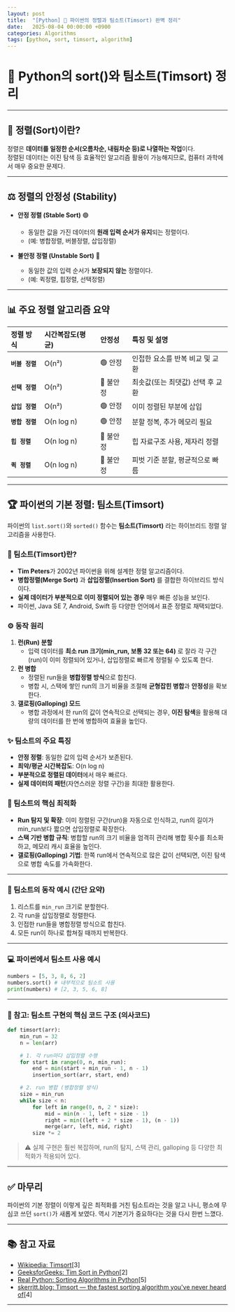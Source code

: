 ```yaml
---
layout: post
title:  "[Python] 🐍 파이썬의 정렬과 팀소트(Timsort) 완벽 정리"
date:   2025-08-04 00:00:00 +0900
categories: Algorithms
tags: [python, sort, timsort, algorithm]
---
```


# 🐍 Python의 sort()와 팀소트(Timsort) 정리

---

## 🎯 정렬(Sort)이란?

정렬은 **데이터를 일정한 순서(오름차순, 내림차순 등)로 나열하는 작업**이다.  
정렬된 데이터는 이진 탐색 등 효율적인 알고리즘 활용이 가능해지므로, 컴퓨터 과학에서 매우 중요한 문제다.

---

## ⚖️ 정렬의 안정성 (Stability)

-   **안정 정렬 (Stable Sort)** 🟢
    -   동일한 값을 가진 데이터의 **원래 입력 순서가 유지**되는 정렬이다.
    -   (예: 병합정렬, 버블정렬, 삽입정렬)

-   **불안정 정렬 (Unstable Sort)** 🔴
    -   동일한 값의 입력 순서가 **보장되지 않는** 정렬이다.
    -   (예: 퀵정렬, 힙정렬, 선택정렬)

---

## 📊 주요 정렬 알고리즘 요약

| 정렬 방식 | 시간복잡도(평균) | 안정성 | 특징 및 설명 |
| :--- | :--- | :--- | :--- |
| **`버블 정렬`** | O(n²) | 🟢 안정 | 인접한 요소를 반복 비교 및 교환 |
| **`선택 정렬`** | O(n²) | 🔴 불안정 | 최솟값(또는 최댓값) 선택 후 교환 |
| **`삽입 정렬`** | O(n²) | 🟢 안정 | 이미 정렬된 부분에 삽입 |
| **`병합 정렬`** | O(n log n) | 🟢 안정 | 분할 정복, 추가 메모리 필요 |
| **`힙 정렬`** | O(n log n) | 🔴 불안정 | 힙 자료구조 사용, 제자리 정렬 |
| **`퀵 정렬`** | O(n log n) | 🔴 불안정 | 피벗 기준 분할, 평균적으로 빠름 |

---

## 🏆 파이썬의 기본 정렬: 팀소트(Timsort)

파이썬의 `list.sort()`와 `sorted()` 함수는 **팀소트(Timsort)** 라는 하이브리드 정렬 알고리즘을 사용한다.

### 🤔 팀소트(Timsort)란?

-   **Tim Peters**가 2002년 파이썬을 위해 설계한 정렬 알고리즘이다.
-   **병합정렬(Merge Sort)** 과 **삽입정렬(Insertion Sort)** 를 결합한 하이브리드 방식이다.
-   **실제 데이터가 부분적으로 이미 정렬되어 있는 경우** 매우 빠른 성능을 보인다.
-   파이썬, Java SE 7, Android, Swift 등 다양한 언어에서 표준 정렬로 채택되었다.

### ⚙️ 동작 원리

1.  **런(Run) 분할**
    -   입력 데이터를 **최소 run 크기(min_run, 보통 32 또는 64)** 로 잘라 각 구간(run)이 이미 정렬되어 있거나, 삽입정렬로 빠르게 정렬될 수 있도록 한다.
2.  **런 병합**
    -   정렬된 run들을 **병합정렬 방식**으로 합친다.
    -   병합 시, 스택에 쌓인 run의 크기 비율을 조절해
        **균형잡힌 병합**과 **안정성**을 확보한다.
3.  **갤로핑(Galloping) 모드**
    -   병합 과정에서 한 run의 값이 연속적으로 선택되는 경우,
        **이진 탐색**을 활용해 대량의 데이터를 한 번에 병합하여 효율을 높인다.

### ✨ 팀소트의 주요 특징

-   **안정 정렬**: 동일한 값의 입력 순서가 보존된다.
-   **최악/평균 시간복잡도**: O(n log n)
-   **부분적으로 정렬된 데이터**에서 매우 빠르다.
-   **실제 데이터의 패턴**(자연스러운 정렬 구간)을 최대한 활용한다.

### 🚀 팀소트의 핵심 최적화

-   **Run 탐지 및 확장**: 이미 정렬된 구간(run)을 자동으로 인식하고,
    run의 길이가 min_run보다 짧으면 삽입정렬로 확장한다.
-   **스택 기반 병합 규칙**:
    병합할 run의 크기 비율을 엄격히 관리해
    병합 횟수를 최소화하고, 메모리 캐시 효율을 높인다.
-   **갤로핑(Galloping) 기법**:
    한쪽 run에서 연속적으로 많은 값이 선택되면,
    이진 탐색으로 병합 속도를 가속화한다.

---

### 📝 팀소트의 동작 예시 (간단 요약)

1.  리스트를 `min_run` 크기로 분할한다.
2.  각 run을 삽입정렬로 정렬한다.
3.  인접한 run들을 병합정렬 방식으로 합친다.
4.  모든 run이 하나로 합쳐질 때까지 반복한다.

---

### 💻 파이썬에서 팀소트 사용 예시

```python
numbers = [5, 3, 8, 6, 2]
numbers.sort() # 내부적으로 팀소트 사용
print(numbers) # [2, 3, 5, 6, 8]
```

---

### 📜 참고: 팀소트 구현의 핵심 코드 구조 (의사코드)

```python
def timsort(arr):
    min_run = 32
    n = len(arr)

    # 1. 각 run마다 삽입정렬 수행
    for start in range(0, n, min_run):
        end = min(start + min_run - 1, n - 1)
        insertion_sort(arr, start, end)

    # 2. run 병합 (병합정렬 방식)
    size = min_run
    while size < n:
        for left in range(0, n, 2 * size):
            mid = min(n - 1, left + size - 1)
            right = min((left + 2 * size - 1), (n - 1))
            merge(arr, left, mid, right)
        size *= 2
```

> ⚠️ 실제 구현은 훨씬 복잡하며, run의 탐지, 스택 관리, galloping 등 다양한 최적화가 적용되어 있다.

---

## ✅ 마무리

파이썬의 기본 정렬이 이렇게 깊은 최적화를 거친 팀소트라는 것을 알고 나니, 평소에 무심코 쓰던 `sort()`가 새롭게 보였다. 역시 기본기가 중요하다는 것을 다시 한번 느꼈다.

---

## 📚 참고 자료

-   [Wikipedia: Timsort](https://en.wikipedia.org/wiki/Timsort)[3]
-   [GeeksforGeeks: Tim Sort in Python](https://www.geeksforgeeks.org/dsa/tim-sort-in-python/)[2]
-   [Real Python: Sorting Algorithms in Python](https://realpython.com/sorting-algorithms-python/)[5]
-   [skerritt.blog: Timsort — the fastest sorting algorithm you've never heard of](https://skerritt.blog/timsort/)[4]

---
